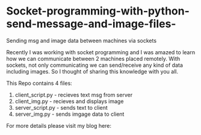 # Socket-programming-with-python-send-message-and-image-files-
Sending msg and image data between machines via sockets

Recently I was working with socket programming and I was amazed to learn how we can communicate between 2 machines placed remotely. With sockets, not only communicating we can send/receive any kind of data including images. So I thought of sharing this knowledge with you all. 

This Repo contains 4 files:
1. client_script.py - recieves text msg from server
2. client_img.py -  recieves and displays image
3. server_script.py - sends text to client
4. server_img.py - sends imgage data to client

For more details please visit my blog here: 
